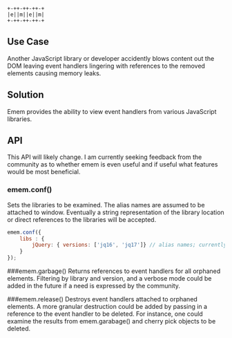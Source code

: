 ````
+-++-++-++-+
|e||m||e||m|
+-++-++-++-+
````

Use Case
--------
Another JavaScript library or developer accidently blows content out the DOM leaving event handlers lingering with references to the removed elements causing memory leaks.

Solution
--------
Emem provides the ability to view event handlers from various JavaScript libraries.

API
---
This API will likely change. I am currently seeking feedback from the community as to whether emem is even useful and if useful what features would be most beneficial.

### emem.conf()
Sets the libraries to be examined. The alias names are assumed to be attached to window. Eventually a string representation of the library location or direct references to the libraries will be accepted.

```javascript
emem.conf({
	libs : {
		jQuery: { versions: ['jq16', 'jq17']} // alias names; currently assumes                         
	}
});
```

###emem.garbage()
Returns references to event handlers for all orphaned elements. Filtering by library and version, and a verbose mode could be added in the future if a need is expressed by the community.

###emem.release()
Destroys event handlers attached to orphaned elements. A more granular destruction could be added by passing in a reference to the event handler to be deleted. For instance, one could examine the results from emem.garabage() and cherry pick objects to be deleted.